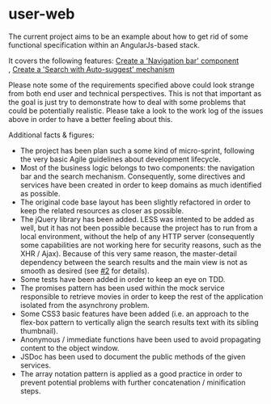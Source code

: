 user-web
========
The current project aims to be an example about how to get rid of some functional specification within an AngularJs-based stack.

It covers the following features:
<a href="https://github.com/rmallols/user-web/issues/1" target="_blank">Create a 'Navigation bar' component</a></br>,
<a href="https://github.com/rmallols/user-web/issues/2" target="_blank">Create a 'Search with Auto-suggest' mechanism</a></br>

Please note some of the requirements specified above could look strange from both end user and technical perspectives.
This is not that important as the goal is just try to demonstrate how to deal with some problems that could be potentially realistic.
Please take a look to the work log of the issues above in order to have a better feeling about this.

Additional facts & figures:
* The project has been plan such a some kind of micro-sprint, following the very basic Agile guidelines about development lifecycle.
* Most of the business logic belongs to two components: the navigation bar and the search mechanism. Consequently, some directives and services have been created in order to keep domains as much identified as possible.
* The original code base layout has been slightly refactored in order to keep the related resources as closer as possible.
* The jQuery library has been added. LESS was intented to be added as well, but it has not been possible because the project has to run from a local environment, without the help of any HTTP server (consequently some capabilities are not working here for security reasons, such as the XHR / Ajax).
Because of this very same reason, the master-detail dependency between the search results and the main view is not as smooth as desired (see <a href="https://github.com/rmallols/user-web/issues/2" target="_blank">#2</a> for details).
* Some tests have been added in order to keep an eye on TDD.
* The promises pattern has been used within the mock service responsible to retrieve movies in order to keep the rest of the application isolated from the asynchrony problem.
* Some CSS3 basic features have been added (i.e. an approach to the flex-box pattern to vertically align the search results text with its sibling thumbnail).
* Anonymous / immediate functions have been used to avoid propagating content to the object window.
* JSDoc has been used to document the public methods of the given services.
* The array notation pattern is applied as a good practice in order to prevent potential problems with further concatenation / minification steps.

